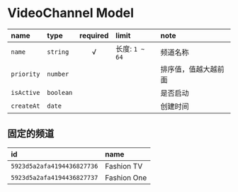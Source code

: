 # VideoChannel Model

name       | type      | required | limit          | note
:--------- | :-------- | :------: | :------------- | :-------------------
`name`     | `string`  | √        | 长度: `1 ~ 64` | 频道名称
`priority` | `number`  |          |                | 排序值，值越大越前面
`isActive` | `boolean` |          |                | 是否启动
`createAt` | `date`    |          |                | 创建时间

## 固定的频道

id                         | name
:------------------------- | :-----------
`5923d5a2afa4194436827736` | Fashion TV
`5923d5a2afa4194436827737` | Fashion One
